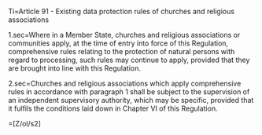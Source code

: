 Ti=Article 91 - Existing data protection rules of churches and religious associations

1.sec=Where in a Member State, churches and religious associations or communities apply, at the time of entry into force of this Regulation, comprehensive rules relating to the protection of natural persons with regard to processing, such rules may continue to apply, provided that they are brought into line with this Regulation.

2.sec=Churches and religious associations which apply comprehensive rules in accordance with paragraph 1 shall be subject to the supervision of an independent supervisory authority, which may be specific, provided that it fulfils the conditions laid down in Chapter VI of this Regulation.

=[Z/ol/s2]
